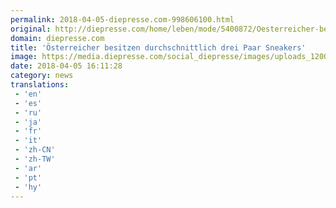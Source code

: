 ```yaml
---
permalink: 2018-04-05-diepresse.com-998606100.html
original: http://diepresse.com/home/leben/mode/5400872/Oesterreicher-besitzen-durchschnittlich-drei-Paar-Sneakers?from=rss
domain: diepresse.com
title: 'Österreicher besitzen durchschnittlich drei Paar Sneakers'
image: https://media.diepresse.com/social_diepresse/images/uploads_1200/9/2/8/5400872/73D156C0-F3B5-491A-B3AB-4F878CF6C9A1_v0_l.jpg
date: 2018-04-05 16:11:28
category: news
translations: 
 - 'en'
 - 'es'
 - 'ru'
 - 'ja'
 - 'fr'
 - 'it'
 - 'zh-CN'
 - 'zh-TW'
 - 'ar'
 - 'pt'
 - 'hy'
---
```


